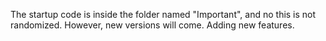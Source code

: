 The startup code is inside the folder named "Important", and no this is not randomized.
However, new versions will come. Adding new features.
